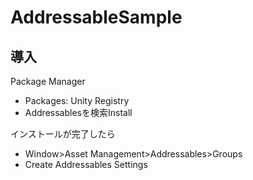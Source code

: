 # AddressableSample


## 導入
Package Manager
* Packages: Unity Registry
* Addressablesを検索Install

インストールが完了したら
* Window>Asset Management>Addressables>Groups
* Create Addressables Settings

